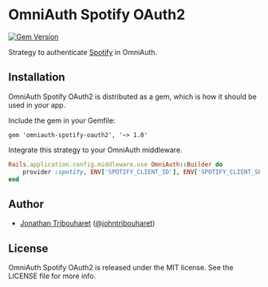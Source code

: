 # OmniAuth Spotify OAuth2

[![Gem Version](https://badge.fury.io/rb/omniauth-spotify-oauth2.svg)](http://badge.fury.io/rb/omniauth-spotify-oauth2)

Strategy to authenticate [Spotify](https://www.spotify.com) in OmniAuth.

## Installation

OmniAuth Spotify OAuth2 is distributed as a gem, which is how it should be used in your app.

Include the gem in your Gemfile:

    gem 'omniauth-spotify-oauth2', '~> 1.0'

Integrate this strategy to your OmniAuth middleware.

```ruby
Rails.application.config.middleware.use OmniAuth::Builder do
	provider :spotify, ENV['SPOTIFY_CLIENT_ID'], ENV['SPOTIFY_CLIENT_SECRET'], scope: 'playlist-modify-public'
end
```

## Author

- [Jonathan Tribouharet](https://github.com/jonathantribouharet) ([@johntribouharet](https://twitter.com/johntribouharet))

## License

OmniAuth Spotify OAuth2 is released under the MIT license. See the LICENSE file for more info.

